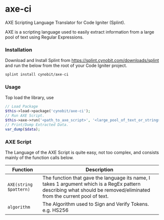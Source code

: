 # axe-ci
AXE Scripting Language Translator for Code Igniter (Splint).

AXE is a scripting language used to easily extract information from a large pool
of text using Regular Expressions.

### Installation ###
Download and Install Splint from https://splint.cynobit.com/downloads/splint and run the below from the root of your Code Igniter project.
```bash
splint install cynobit/axe-ci
```

### Usage ###
Top load the library, use
```php
// Load Package
$this->load->package('cynobit/axe-ci');
// Run AXE Script.
$this->axe->run('<path_to_axe_script>', '<large_pool_of_text_or_string>', $data);
// Print/Dump Extracted Data.
var_dump($data);
```

### AXE Script ###
The Language of the AXE Script is quite easy, not too complex, and consists mainly of the function calls below.

| Function                    | Description                                             |
| --------------------------- | --------------------------------------------------------|
| `AXE(string $pattern)`      | The function that gave the language its name, I takes 1 argument which is a RegEx pattern describing what should be removed/eliminated from the current pool of text.|
| `algorithm`      | The Algorithm used to Sign and Verify Tokens. e.g. HS256                                |
